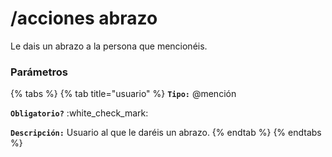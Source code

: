 # /acciones abrazo

Le dais un abrazo a la persona que mencionéis.

### Parámetros

{% tabs %}
{% tab title="usuario" %}
**`Tipo:`** @mención

**`Obligatorio?`** :white\_check\_mark:

**`Descripción:`** Usuario al que le daréis un abrazo.
{% endtab %}
{% endtabs %}
